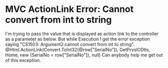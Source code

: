 
# MVC ActionLink Error: Cannot convert from int to string

I'm trying to pass the value that is displayed as action link to the controller as a parameter as below. But while Execution I get the error exception saying "CS1503: Argument2:cannot convert from int to string".
@Html.ActionLink(Convert.ToInt32(@row["SerialNo"]), GetPrvsIODtls, Home, new {SerialNo = row["SerialNo"]}, null)
Can anybody help me get out of this exception.

        